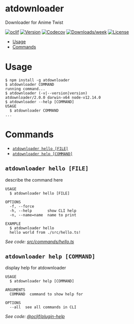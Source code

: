 atdownloader
============

Downloader for Anime Twist

[![oclif](https://img.shields.io/badge/cli-oclif-brightgreen.svg)](https://oclif.io)
[![Version](https://img.shields.io/npm/v/atdownloader.svg)](https://npmjs.org/package/atdownloader)
[![Codecov](https://codecov.io/gh/rafifos/atdownloader/branch/master/graph/badge.svg)](https://codecov.io/gh/rafifos/atdownloader)
[![Downloads/week](https://img.shields.io/npm/dw/atdownloader.svg)](https://npmjs.org/package/atdownloader)
[![License](https://img.shields.io/npm/l/atdownloader.svg)](https://github.com/rafifos/atdownloader/blob/master/package.json)

<!-- toc -->
* [Usage](#usage)
* [Commands](#commands)
<!-- tocstop -->
# Usage
<!-- usage -->
```sh-session
$ npm install -g atdownloader
$ atdownloader COMMAND
running command...
$ atdownloader (-v|--version|version)
atdownloader/2.0.0 darwin-x64 node-v12.14.0
$ atdownloader --help [COMMAND]
USAGE
  $ atdownloader COMMAND
...
```
<!-- usagestop -->
# Commands
<!-- commands -->
* [`atdownloader hello [FILE]`](#atdownloader-hello-file)
* [`atdownloader help [COMMAND]`](#atdownloader-help-command)

## `atdownloader hello [FILE]`

describe the command here

```
USAGE
  $ atdownloader hello [FILE]

OPTIONS
  -f, --force
  -h, --help       show CLI help
  -n, --name=name  name to print

EXAMPLE
  $ atdownloader hello
  hello world from ./src/hello.ts!
```

_See code: [src/commands/hello.ts](https://github.com/rafifos/atdownloader/blob/v2.0.0/src/commands/hello.ts)_

## `atdownloader help [COMMAND]`

display help for atdownloader

```
USAGE
  $ atdownloader help [COMMAND]

ARGUMENTS
  COMMAND  command to show help for

OPTIONS
  --all  see all commands in CLI
```

_See code: [@oclif/plugin-help](https://github.com/oclif/plugin-help/blob/v2.2.3/src/commands/help.ts)_
<!-- commandsstop -->
